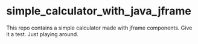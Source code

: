 # simple_calculator_with_java_jframe

This repo contains a simple calculator made with jframe components. Give it a test. Just playing around.